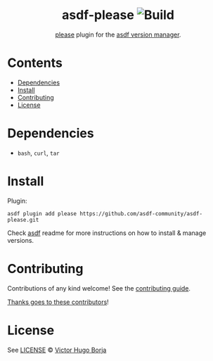 <div align="center">

# asdf-please ![Build](https://github.com/asdf-community/asdf-please/workflows/Build/badge.svg) 

[please](https://please.build) plugin for the [asdf version manager](https://asdf-vm.com).

</div>

# Contents

- [Dependencies](#dependencies)
- [Install](#install)
- [Contributing](#contributing)
- [License](#license)

# Dependencies

- `bash`, `curl`, `tar`

# Install

Plugin:

```shell
asdf plugin add please https://github.com/asdf-community/asdf-please.git
```

Check [asdf](https://github.com/asdf-vm/asdf) readme for more instructions on how to
install & manage versions.

# Contributing

Contributions of any kind welcome! See the [contributing guide](contributing.md).

[Thanks goes to these contributors](https://github.com/asdf-community/asdf-please/graphs/contributors)!

# License

See [LICENSE](LICENSE) © [Victor Hugo Borja](https://github.com/asdf-community/)
